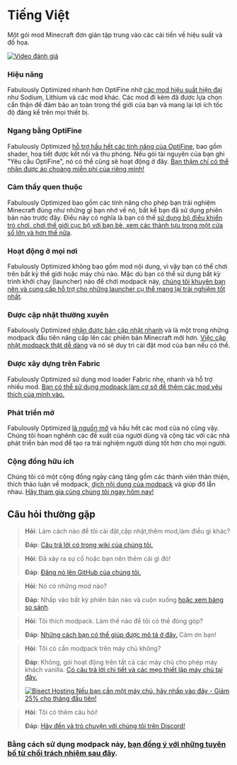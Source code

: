 # Tiếng Việt

Một gói mod Minecraft đơn giản tập trung vào các cải tiến về hiệu suất và đồ họa.

[![Video đánh giá](https://img.youtube.com/vi/bb8G9X5Q_4I/hqdefault.jpg)](https://www.youtube.com/watch?v=bb8G9X5Q_4I)

### Hiệu năng

Fabulously Optimized nhanh hơn OptiFine nhờ [các mod hiệu suất hiện đại][1] như Sodium, Lithium và các mod khác. Các mod đi kèm đã được lựa chọn cẩn thận để đảm bảo an toàn trong thế giới của bạn và mang lại lợi ích tốc độ đáng kể trên mọi thiết bị.

### Ngang bằng OptiFine

Fabulously Optimized [hỗ trợ hầu hết các tính năng của OptiFine][2], bao gồm shader, hoạ tiết được kết nối và thu phóng. Nếu gói tài nguyên của bạn ghi "Yêu cầu OptiFine", nó có thể cũng sẽ hoạt động ở đây. [Bạn thậm chí có thể nhận được áo choàng miễn phí của riêng mình!][3]

### Cảm thấy quen thuộc

Fabulously Optimized bao gồm các tính năng cho phép bạn trải nghiệm Minecraft đúng như những gì bạn nhớ về nó, bất kể bạn đã sử dụng phiên bản nào trước đây. Điều này có nghĩa là bạn có thể [sử dụng bộ điều khiển trò chơi, chơi thế giới cục bộ với bạn bè, xem các thành tựu trong một cửa sổ lớn và hơn thế nữa][4].

### Hoạt động ở mọi nơi

Fabulously Optimized không bao gồm mod nội dung, vì vậy bạn có thể chơi trên bất kỳ thế giới hoặc máy chủ nào. Mặc dù bạn có thể sử dụng bất kỳ trình khởi chạy (launcher) nào để chơi modpack này, [chúng tôi khuyên bạn nên và cung cấp hỗ trợ cho những launcher cụ thể mang lại trải nghiệm tốt nhất][5].

### Được cập nhật thường xuyên

Fabulously Optimized [nhận được bản cập nhật nhanh][6] và là một trong những modpack đầu tiên nâng cấp lên các phiên bản Minecraft mới hơn. [Việc cập nhật modpack thật dễ dàng][7] và nó sẽ duy trì cài đặt mod của bạn nếu có thể.

### Được xây dựng trên Fabric

Fabulously Optimized sử dụng mod loader Fabric nhẹ, nhanh và hỗ trợ nhiều mod. [Bạn có thể sử dụng modpack làm cơ sở để thêm các mod yêu thích của mình vào.][8]

### Phát triển mở

Fabulously Optimized [là nguồn mở][9] và hầu hết các mod của nó cũng vậy. Chúng tôi hoan nghênh các đề xuất của người dùng và cộng tác với các nhà phát triển bản mod để tạo ra trải nghiệm người dùng tốt hơn cho mọi người.

### Cộng đồng hữu ích

Chúng tôi có một cộng đồng ngày càng tăng gồm các thành viên thân thiện, thích thảo luận về modpack, [dịch nội dung của modpack][10] và giúp đỡ lẫn nhau. [Hãy tham gia cùng chúng tôi ngay hôm nay!][11]

## Câu hỏi thường gặp

> **Hỏi**: Làm cách nào để tôi cài đặt,cập nhật,thêm mod,làm điều gì khác?
> 
> **Đáp**: [Câu trả lời có trong wiki của chúng tôi.][12]


> **Hỏi**: Đã xảy ra sự cố hoặc bạn nên thêm cái gì đó!
> 
> **Đáp**: [Đăng nó lên GitHub của chúng tôi.][9]


> **Hỏi**: Nó có những mod nào?
> 
> **Đáp**: Nhấp vào bất kỳ phiên bản nào và cuộn xuống [hoặc xem bảng so sánh][1].


> **Hỏi**: Tôi thích modpack. Làm thế nào để tôi có thể đóng góp?
> 
> **Đáp**: [Những cách bạn có thể giúp được mô tả ở đây.][13] Cảm ơn bạn!


> **Hỏi**: Tôi có cần modpack trên máy chủ không?
> 
> **Đáp**: Không, gói hoạt động trên tất cả các máy chủ cho phép máy khách vanilla. [Có câu trả lời chi tiết và các mẹo thiết lập máy chủ tại đây.][14]
> 
> [![Bisect Hosting](https://i.ibb.co/gr9mSxW/image.png) Nếu bạn cần một máy chủ, hãy nhấp vào đây - Giảm 25% cho tháng đầu tiên!][15]


> **Hỏi**: Tôi có thêm câu hỏi!
> 
> **Đáp**: [Hãy đến và trò chuyện với chúng tôi trên Discord!][11]

### Bằng cách sử dụng modpack này, [bạn đồng ý với những tuyên bố từ chối trách nhiệm sau đây][16].

[1]: https://github.com/Fabulously-Optimized/fabulously-optimized/blob/main/INCLUDED-MODS.md#smooth

[1]: https://github.com/Fabulously-Optimized/fabulously-optimized/blob/main/INCLUDED-MODS.md#smooth
[2]: https://wiki.download.fo/readme/give-up-optifine
[3]: https://wiki.download.fo/readme/free-cape
[4]: https://github.com/Fabulously-Optimized/fabulously-optimized/blob/main/INCLUDED-MODS.md#functional
[5]: https://github.com/Fabulously-Optimized/fabulously-optimized#downloads
[6]: https://download.fo/changelog
[7]: https://wiki.download.fo/readme/update-instructions
[8]: https://wiki.download.fo/readme/adding-more-mods
[9]: https://download.fo/github
[9]: https://download.fo/github
[10]: https://download.fo/translate
[11]: https://download.fo/discord
[11]: https://download.fo/discord
[12]: https://wiki.download.fo
[13]: https://download.fo/thanks
[14]: https://wiki.download.fo/readme/server-setup
[15]: https://download.fo/host
[16]: https://download.fo/terms
